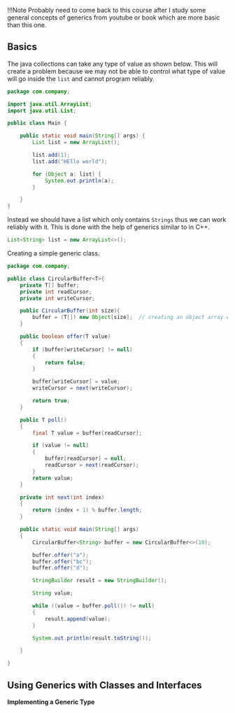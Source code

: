 
!!!Note
    Probably need to come back to this course after I study some general concepts of generics from youtube or book which are more basic than this one.

## Basics

The java collections can take any type of value as shown below. This will create a problem because we may not be able to control what type of value will go inside the `list` and cannot program reliably.

```Java
package com.company;

import java.util.ArrayList;
import java.util.List;

public class Main {

    public static void main(String[] args) {
        List list = new ArrayList();

        list.add(1);
        list.add("HEllo world");

        for (Object a: list) {
            System.out.println(a);
        }

    }
}
```

Instead we should have a list which only contains `Strings` thus we can work reliably with it. This is done with the help of generics similar to in C++.

```Java
List<String> list = new ArrayList<>();
```

Creating a simple generic class.

```Java
package com.company;

public class CircularBuffer<T>{
    private T[] buffer;
    private int readCursor;
    private int writeCursor;

    public CircularBuffer(int size){
        buffer = (T[]) new Object[size];  // creating an object array of size and then cast to type T
    }

    public boolean offer(T value)
    {
        if (buffer[writeCursor] != null)
        {
            return false;
        }

        buffer[writeCursor] = value;
        writeCursor = next(writeCursor);

        return true;
    }

    public T poll()
    {
        final T value = buffer[readCursor];

        if (value != null)
        {
            buffer[readCursor] = null;
            readCursor = next(readCursor);
        }
        return value;
    }

    private int next(int index)
    {
        return (index + 1) % buffer.length;
    }

    public static void main(String[] args)
    {
        CircularBuffer<String> buffer = new CircularBuffer<>(10);

        buffer.offer("a");
        buffer.offer("bc");
        buffer.offer("d");

        StringBuilder result = new StringBuilder();

        String value;

        while ((value = buffer.poll()) != null)
        {
            result.append(value);
        }

        System.out.println(result.toString());

    }

}
```



## Using Generics with Classes and Interfaces

**Implementing a Generic Type**

